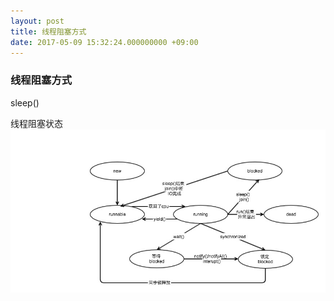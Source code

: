 ```yaml
---
layout: post
title: 线程阻塞方式
date: 2017-05-09 15:32:24.000000000 +09:00
---
```


### 线程阻塞方式  
sleep()

线程阻塞状态
![](/images/thread_block.jpg)


